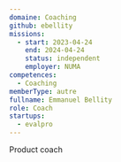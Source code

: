 ```yaml
---
domaine: Coaching
github: ebellity
missions:
  - start: 2023-04-24
    end: 2024-04-24
    status: independent
    employer: NUMA
competences:
  - Coaching
memberType: autre
fullname: Emmanuel Bellity
role: Coach
startups:
  - evalpro
---
```

Product coach